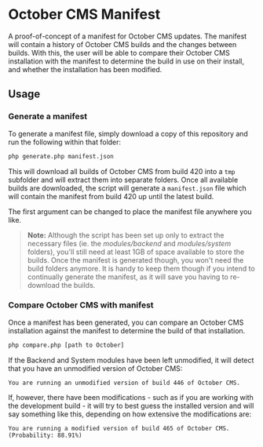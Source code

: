 # October CMS Manifest

A proof-of-concept of a manifest for October CMS updates. The manifest will contain a history of October CMS builds and the changes between builds. With this, the user will be able to compare their October CMS installation with the manifest to determine the build in use on their install, and whether the installation has been modified.

## Usage

### Generate a manifest

To generate a manifest file, simply download a copy of this repository and run the following within that folder:

```bash
php generate.php manifest.json
```

This will download all builds of October CMS from build 420 into a `tmp` subfolder and will extract them into separate folders. Once all available builds are downloaded, the script will generate a `manifest.json` file which will contain the manifest from build 420 up until the latest build.

The first argument can be changed to place the manifest file anywhere you like.

> **Note:** Although the script has been set up only to extract the necessary files (ie. the *modules/backend* and *modules/system* folders), you'll still need at least 1GB of space available to store the builds. Once the manifest is generated though, you won't need the build folders anymore. It is handy to keep them though if you intend to continually generate the manifest, as it will save you having to re-download the builds.

### Compare October CMS with manifest

Once a manifest has been generated, you can compare an October CMS installation against the manifest to determine the build of that installation.

```bash
php compare.php [path to October]
```

If the Backend and System modules have been left unmodified, it will detect that you have an unmodified version of October CMS:

```
You are running an unmodified version of build 446 of October CMS.
```

If, however, there have been modifications - such as if you are working with the development build - it will try to best guess the installed version and will say something like this, depending on how extensive the modifications are:

```
You are running a modified version of build 465 of October CMS. (Probability: 88.91%)
```
